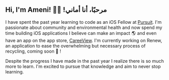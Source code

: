 ## Hi, I'm Ameni! 🧕🏽 !مرحبًا، أنا أماني 

I have spent the past year learning to code as an iOS Fellow at [Pursuit](https://www.pursuit.org/). I'm passionate about community and environmental health and now spend my time building iOS applications I believe can make an impact 🌎 and even have an app on the app store, [CareeView](https://apps.apple.com/us/app/id1517829055). I'm currently working on Renew, an application to ease the overwhelming but necessary process of recycling, coming soon 👀 ! 

Despite the progress I have made in the past year I realize there is so much more to learn. I'm excited to pursue that knowledge and aim to never stop learning.
